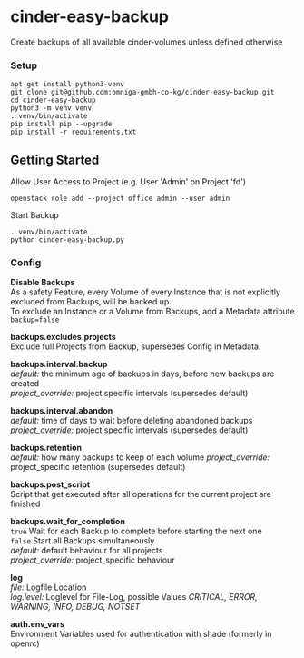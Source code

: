 # cinder-easy-backup

Create backups of all available cinder-volumes unless defined otherwise

### Setup

```
apt-get install python3-venv
git clone git@github.com:omniga-gmbh-co-kg/cinder-easy-backup.git
cd cinder-easy-backup
python3 -m venv venv
. venv/bin/activate
pip install pip --upgrade
pip install -r requirements.txt
```

## Getting Started

Allow User Access to Project (e.g. User 'Admin' on Project 'fd')
```
openstack role add --project office admin --user admin
```

Start Backup
```
. venv/bin/activate
python cinder-easy-backup.py
```

### Config

**Disable Backups** <br>
As a safety Feature, every Volume of every Instance that is not explicitly excluded from Backups, will be backed up. <br>
To exclude an Instance or a Volume from Backups, add a Metadata attribute `backup=false`


**backups.excludes.projects** <br>
Exclude full Projects from Backup, supersedes Config in Metadata.

**backups.interval.backup** <br>
  *default:* the minimum age of backups in days, before new backups are created <br>
  *project_override:* project specific intervals (supersedes default)

**backups.interval.abandon** <br>
  *default:* time of days to wait before deleting abandoned backups  <br>
  *project_override:* project specific intervals (supersedes default)

**backups.retention** <br>
  *default:* how many backups to keep of each volume
  *project_override:* project_specific retention (supersedes default)

**backups.post_script** <br>
Script that get executed after all operations for the current project are finished

**backups.wait_for_completion** <br>
  `true`  Wait for each Backup to complete before starting the next one<br>
  `false` Start all Backups simultaneously
<br>
  *default:* default behaviour for all projects <br>
  *project_override:* project_specific behaviour

**log** <br>
  *file:* Logfile Location <br>
  *log.level:* Loglevel for File-Log, possible Values *CRITICAL, ERROR, WARNING, INFO, DEBUG, NOTSET*

**auth.env_vars** <br>
Environment Variables used for authentication with shade (formerly in openrc)
